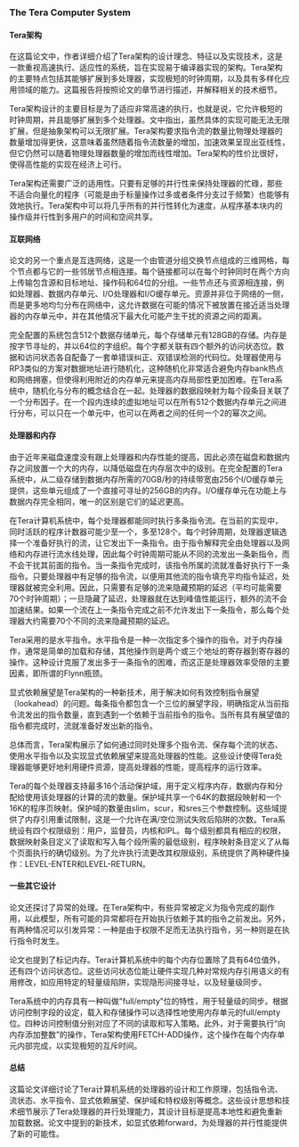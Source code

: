 ### The Tera Computer System

#### Tera架构

在这篇论文中，作者详细介绍了Tera架构的设计理念、特征以及实现技术，这是一款重视高速执行、适应性的系统，旨在实现易于编译器实现的架构。Tera架构的主要特点包括其能够扩展到多处理器，实现极短的时钟周期，以及具有多样化应用领域的能力。这篇报告将按照论文的章节进行描述，并解释相关的技术细节。

Tera架构设计的主要目标是为了适应非常高速的执行，也就是说，它允许极短的时钟周期，并且能够扩展到多个处理器。文中指出，虽然具体的实现可能无法无限扩展，但是抽象架构可以无限扩展。Tera架构要求指令流的数量比物理处理器的数量增加得更快，这意味着虽然随着指令流数量的增加，加速效果呈现出亚线性，但它仍然可以随着物理处理器数量的增加而线性增加。Tera架构的性价比很好，使得高性能的实现在经济上可行。

Tera架构还需要广泛的适用性。只要有足够的并行性来保持处理器的忙碌，那些不适合向量化的程序（可能是由于标量操作过多或者条件分支过于频繁）也能够有效地执行。Tera架构中可以将几乎所有的并行性转化为速度，从程序基本块内的操作级并行性到多用户的时间和空间共享。

#### 互联网络

论文的另一个重点是互连网络，这是一个由管道分组交换节点组成的三维网格，每个节点都与它的一些邻居节点相连接。每个链接都可以在每个时钟同时在两个方向上传输包含源和目标地址、操作码和64位的分组。一些节点还与资源相连接，例如处理器、数据内存单元、I/O处理器和I/O缓存单元。资源并非位于网络的一侧，而是更多地均匀分布在网络中，这允许数据在可能的情况下被放置在接近适当处理器的内存单元中，并在其他情况下最大化可能产生干扰的资源之间的距离。

完全配置的系统包含512个数据存储单元，每个存储单元有128GB的存储。内存是按字节寻址的，并以64位的字组织。每个字都关联有四个额外的访问状态位。数据和访问状态各自配备了一套单错误纠正、双错误检测的代码位。处理器使用与RP3类似的方案对数据地址进行随机化，这种随机化非常适合避免内存bank热点和网络拥塞，但使得利用附近的内存单元来提高内存局部性更加困难。在Tera系统中，随机化与分布的概念结合在一起。处理器的数据段映射为每个段条目关联了一个分布因子。在一个段内连续的虚拟地址可以在所有512个数据内存单元之间进行分布，可以只在一个单元中，也可以在两者之间的任何一个2的幂次之间。

#### 处理器和内存

由于近年来磁盘速度没有跟上处理器和内存性能的提高，因此必须在磁盘和数据内存之间放置一个大的内存，以降低磁盘在内存层次中的级别。在完全配置的Tera系统中，从二级存储到数据内存所需的70GB/秒的持续带宽由256个I/O缓存单元提供，这些单元组成了一个直接可寻址的256GB的内存。I/O缓存单元在功能上与数据内存完全相同，唯一的区别是它们的延迟更高。

在Tera计算机系统中，每个处理器都能同时执行多条指令流。在当前的实现中，同时活跃的程序计数器可能少至一个，多至128个。每个时钟周期，处理器逻辑选择一个准备好执行的流，让它发出下一条指令。由于指令解释完全由处理器以及网络和内存进行流水线处理，因此每个时钟周期可能从不同的流发出一条新指令，而不会干扰其前面的指令。当一条指令完成时，该指令所属的流就准备好执行下一条指令。只要处理器中有足够的指令流，以便用其他流的指令填充平均指令延迟，处理器就被完全利用。因此，只需要有足够的流来隐藏预期的延迟（平均可能需要70个时钟周期）；一旦隐藏了延迟，处理器就在达到峰值性能运行，额外的流不会加速结果。如果一个流在上一条指令完成之前不允许发出下一条指令，那么每个处理器大约需要70个不同的流来隐藏预期的延迟。

Tera采用的是水平指令。水平指令是一种一次指定多个操作的指令。对于内存操作，通常是简单的加载和存储，其他操作则是两个或三个地址的寄存器到寄存器的操作。这种设计克服了发出多于一条指令的困难，而这正是处理器效率受限的主要因素，即所谓的Flynn瓶颈。

显式依赖展望是Tera架构的一种新技术，用于解决如何有效控制指令展望（lookahead）的问题。每条指令都包含一个三位的展望字段，明确指定从当前指令流发出的指令数量，直到遇到一个依赖于当前指令的指令。当所有具有展望值的指令都完成时，流就准备好发出新的指令。

总体而言，Tera架构展示了如何通过同时处理多个指令流、保存每个流的状态、使用水平指令以及实现显式依赖展望来提高处理器的性能。这些设计使得Tera处理器能够更好地利用硬件资源，提高处理器的性能，提高程序的运行效率。

Tera的每个处理器支持最多16个活动保护域，用于定义程序内存，数据内存和分配给使用该处理器的计算的流的数量。保护域共享一个64K的数据段映射和一个16K的程序页映射。保护域的数量由slim，scur，和sres三个参数控制。这些域提供了内存引用重试限制，这是一个允许在满/空位测试失败后陷阱的次数。Tera系统设有四个权限级别：用户，监督员，内核和IPL。每个级别都具有相应的权限，数据映射条目定义了读取和写入每个段所需的最低级别，程序映射条目定义了从每个页面执行的确切级别。为了允许执行流更改其权限级别，系统提供了两种硬件操作：LEVEL-ENTER和LEVEL-RETURN。

#### 一些其它设计

论文还探讨了异常的处理。在Tera架构中，有些异常被定义为指令完成的副作用，以此模型，所有可能的异常都将在开始执行依赖于其的指令之前发出。另外，有两种情况可以引发异常：一种是由于权限不足而无法执行指令，另一种则是在执行指令时发生。

论文也提到了标记内存。Tera计算机系统中的每个内存位置除了具有64位值外，还有四个访问状态位。这些访问状态位能让硬件实现几种对常规内存引用语义的有用修改，如应用特定的轻量级陷阱，实现隐形间接寻址，以及轻量级同步。

Tera系统中的内存具有一种叫做"full/empty"位的特性，用于轻量级的同步。根据访问控制字段的设定，载入和存储操作可以选择性地使用内存单元的full/empty位。四种访问控制值分别对应了不同的读取和写入策略。此外，对于需要执行“向内存添加整数”的操作，Tera架构使用FETCH-ADD操作，这个操作在每个内存单元内部完成，以实现极短的互斥时间。

#### 总结

这篇论文详细讨论了Tera计算机系统的处理器的设计和工作原理，包括指令流、流状态、水平指令、显式依赖展望、保护域和特权级别等概念。这些设计思想和技术细节展示了Tera处理器的并行处理能力，其设计目标是提高本地性和避免重新加载数据。论文中提到的新技术，如显式依赖forward，为处理器的并行性能提供了新的可能性。